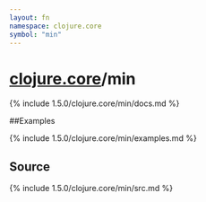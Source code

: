 ```yaml
---
layout: fn
namespace: clojure.core
symbol: "min"
---
```


# [clojure.core](../)/min

{% include 1.5.0/clojure.core/min/docs.md %}

##Examples

{% include 1.5.0/clojure.core/min/examples.md %}
## Source
{% include 1.5.0/clojure.core/min/src.md %}

